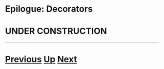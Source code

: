 
# Epilogue: Decorators

# UNDER CONSTRUCTION

***

# [Previous](closures.md) [Up](epilogue.md) [Next](generators.md)
